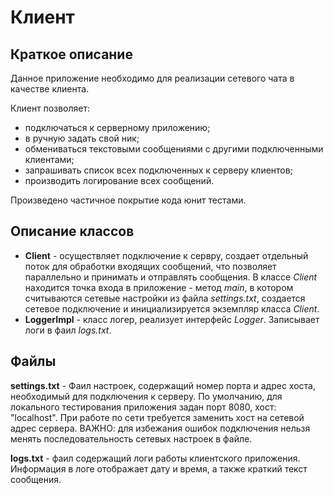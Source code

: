 # Клиент

## Краткое описание
Данное приложение необходимо для реализации сетевого чата в качестве клиента.

Клиент позволяет:
- подключаться к серверному приложению;
- в ручную задать свой ник;
- обмениваться текстовыми сообщениями с другими подключенными клиентами;
- запрашивать список всех подключенных к серверу клиентов;
- производить логирование всех сообщений.

Произведено частичное покрытие кода юнит тестами.

## Описание классов

- **Client** - осуществляет подключение к сервру, создает отдельный поток для обработки входящих сообщений, что позволяет параллельно и принимать и отправлять сообщения. В классе *Client* находится точка входа в приложение - метод *main*, в котором считываются сетевые настройки из файла *settings.txt*, создается сетевое подключение и инициализируется экземпляр класса *Client*.
- **LoggerImpl** - класс логер, реализует интерфейс *Logger*. Записывает логи в фаил *logs.txt*.

##  Файлы

**settings.txt** - Фаил настроек, содержащий номер порта и адрес хоста, необходимый для подключения к серверу. По умолчанию, для локального тестирования приложения задан порт 8080, хост: "localhost". При работе по сети требуется заменить хост на сетевой адрес сервера. ВАЖНО: для избежания ошибок подключения нельзя менять последовательность сетевых настроек в файле. 

**logs.txt** - фаил содержащий логи работы клиентского приложения. Информация в логе отображает дату и время, а также краткий текст сообщения.
